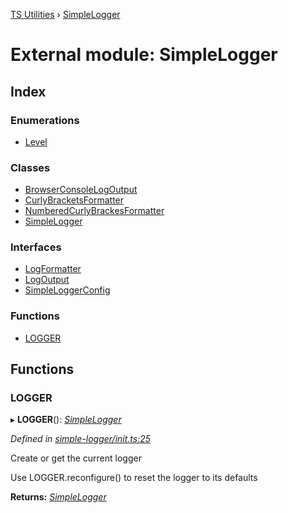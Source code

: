 [TS Utilities](../README.md) › [SimpleLogger](simplelogger.md)

# External module: SimpleLogger


## Index

### Enumerations

* [Level](../enums/simplelogger.level.md)

### Classes

* [BrowserConsoleLogOutput](../classes/simplelogger.browserconsolelogoutput.md)
* [CurlyBracketsFormatter](../classes/simplelogger.curlybracketsformatter.md)
* [NumberedCurlyBrackesFormatter](../classes/simplelogger.numberedcurlybrackesformatter.md)
* [SimpleLogger](../classes/simplelogger.simplelogger-1.md)

### Interfaces

* [LogFormatter](../interfaces/simplelogger.logformatter.md)
* [LogOutput](../interfaces/simplelogger.logoutput.md)
* [SimpleLoggerConfig](../interfaces/simplelogger.simpleloggerconfig.md)

### Functions

* [LOGGER](simplelogger.md#logger)

## Functions

###  LOGGER

▸ **LOGGER**(): *[SimpleLogger](../classes/simplelogger.simplelogger-1.md)*

*Defined in [simple-logger/init.ts:25](https://github.com/Juraji/ts-utilities/blob/master/src/lib/simple-logger/init.ts#L25)*

Create or get the current logger

Use LOGGER.reconfigure() to reset the logger to its defaults

**Returns:** *[SimpleLogger](../classes/simplelogger.simplelogger-1.md)*